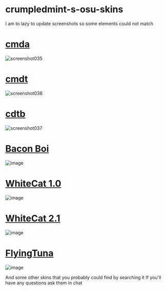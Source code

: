 # crumpledmint-s-osu-skins

I am to lazy to update screenshots so some elements could not match

# **[cmda](https://drive.google.com/file/d/13KpIuqzp6tc-OMCMwTMT634VnlNmGwi_/view?usp=sharing)**
![screenshot035](https://user-images.githubusercontent.com/95003914/159175758-8f01b099-36d2-485c-9fc8-5286136e8833.png)

# **[cmdt](https://drive.google.com/file/d/13NeDjtt1_FXJA-ASbZidRuo9-FTGDIHg/view?usp=sharing)**
![screenshot036](https://user-images.githubusercontent.com/95003914/159175789-28ba60fc-e311-4cfe-8636-16b1cc1c6877.png)

# **[cdtb](https://drive.google.com/file/d/13Kby9rDtBBhNN0t9WYJww6p_VcXT0td4/view?usp=sharing)**
![screenshot037](https://user-images.githubusercontent.com/95003914/159175807-42f4f2b6-2c1d-4460-9b7e-3a7e01116b46.png)

# **[Bacon Boi](https://skins.osuck.net/index.php?newsid=1648)**
![image](https://user-images.githubusercontent.com/95003914/159175855-8248a4fc-504f-464f-b8c1-4f6162f580d2.png)

# **[WhiteCat 1.0](https://skins.osuck.net/index.php?newsid=1107)**
![image](https://user-images.githubusercontent.com/95003914/159175920-00c7c7cd-28a2-4461-aa69-d8f1a2f8806e.png)

# **[WhiteCat 2.1](https://skins.osuck.net/index.php?newsid=2021)**
![image](https://user-images.githubusercontent.com/95003914/159175953-d6641477-3b1a-48c6-a880-4fcfa7c14129.png)

# **[FlyingTuna](https://skins.osuck.net/index.php?newsid=1552)**
![image](https://user-images.githubusercontent.com/95003914/159176148-8cc79d35-6fab-4d96-b1c7-21e4ef09b138.png)


And some other skins that you probably could find by searching it
If you'll have any questions ask them in chat
